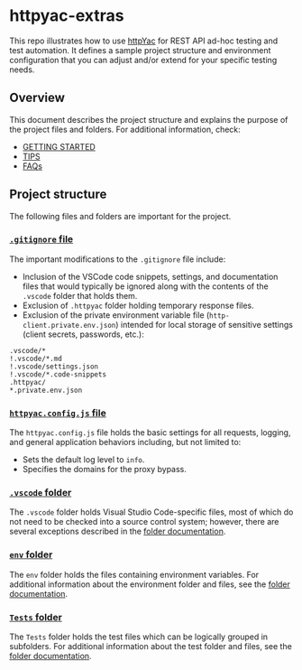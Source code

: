 # httpyac-extras

This repo illustrates how to use [httpYac](https://httpyac.github.io/) for REST API ad-hoc testing and test automation. It defines a sample project structure and environment configuration that you can adjust and/or extend for your specific testing needs.

## Overview

This document describes the project structure and explains the purpose of the project files and folders. For additional information, check:

- [GETTING STARTED](<GETTING STARTED.md>)
- [TIPS](TIPS.md)
- [FAQs](FAQs.md)

## Project structure

The following files and folders are important for the project.

### [`.gitignore` file](.gitignore)

The important modifications to the `.gitignore` file include:

- Inclusion of the VSCode code snippets, settings, and documentation files that would typically be ignored along with the contents of the `.vscode` folder that holds them.
- Exclusion of `.httpyac` folder holding temporary response files.
- Exclusion of the private environment variable file (`http-client.private.env.json`) intended for local storage of sensitive settings (client secrets, passwords, etc.):

```text
.vscode/*
!.vscode/*.md
!.vscode/settings.json
!.vscode/*.code-snippets
.httpyac/
*.private.env.json
```

### [`httpyac.config.js` file](.httpyac.config.js)

The `httpyac.config.js` file holds the basic settings for all requests, logging, and general application behaviors including, but not limited to:

- Sets the default log level to `info`.
- Specifies the domains for the proxy bypass.

### [`.vscode` folder](.vscode)

The `.vscode` folder holds Visual Studio Code-specific files, most of which do not need to be checked into a source control system; however, there are several exceptions described in the [folder documentation](.vscode).

### [`env` folder](env)

The `env` folder holds the files containing environment variables. For additional information about the environment folder and files, see the [folder documentation](env).

### [`Tests` folder](Tests)

The `Tests` folder holds the test files which can be logically grouped in subfolders. For additional information about the test folder and files, see the [folder documentation](Tests).
